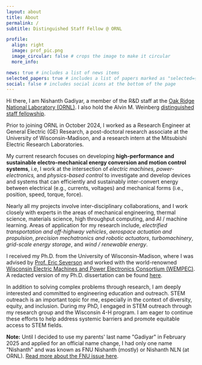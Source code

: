 ```yaml
---
layout: about
title: About
permalink: /
subtitle: Distinguished Staff Fellow @ ORNL

profile:
  align: right
  image: prof_pic.png
  image_circular: false # crops the image to make it circular
  more_info:

news: true # includes a list of news items
selected_papers: true # includes a list of papers marked as "selected={true}"
social: false # includes social icons at the bottom of the page
---
```


Hi there, I am Nishanth Gadiyar, a member of the R&D staff at the [Oak Ridge National Laboratory (ORNL)](https://www.ornl.gov/staff-profile/fnu-nishanth). I also hold the Alvin M. Weinberg [distinguished staff fellowship](https://www.ornl.gov/careers/distinguished-fellowships).

Prior to joining ORNL in October 2024, I worked as a Research Engineer at General Electric (GE) Research, a post-doctoral research associate at the University of Wisconsin-Madison, and a research intern at the Mitsubishi Electric Research Laboratories. 

My current research focuses on developing **high-performance and sustainable electro-mechanical energy conversion and motion control systems**, i.e, I work at the intersection of *electric machines, power-electronics,* and *physics-based control*
to investigate and develop devices and systems that can efficiently and sustainably inter-convert energy between electrical (e.g., currents, voltages) and mechanical forms (i.e., position, speed, torque, force).

Nearly all my projects involve inter-disciplinary collaborations, and I work closely with experts in the areas of mechanical engineering, thermal science, materials science, high throughput computing, and AI / machine learning.
Areas of application for my research include, *electrified transportation and off-highway vehicles*, *aerospace actuation and propulsion*, *precision mechatronics and robotic actuators*, *turbomachinery*, *grid-scale energy storage*, and *wind / renewable energy*.

I received my Ph.D. from the University of Wisconsin-Madison, where I was advised by [Prof. Eric Severson](https://elev.umn.edu/) and worked with the world-renowned [Wisconsin Electric Machines and Power Electronics Consortium (WEMPEC)](https://wempec.wisc.edu/). A redacted version of my Ph.D. dissertation can be found [here](https://www.researchgate.net/publication/380099454_An_Investigation_of_Power_Dense_Axial_Flux_Electric_Machines_to_Electrify_Off-Highway_Vehicles_Chapters_1_-_7).

In addition to solving complex problems through research, I am deeply interested and committed to engineering education and outreach. STEM outreach is an important topic for me, especially in the context of diversity, equity, and inclusion. During my PhD, I engaged in STEM outreach through my research group and the Wisconsin 4-H program. I am eager to continue these efforts to help address systemic barriers and promote equitable access to STEM fields.

**Note:** Until I decided to use my parents' last name "Gadiyar" in February 2025 and applied for an official name change, I had only one name "Nishanth" and was known as FNU Nishanth (mostly) or Nishanth NLN (at ORNL). [Read more about the FNU issue here](https://viveksinghblog.medium.com/change-my-name-remove-fnu-9bb5687e44c). 
